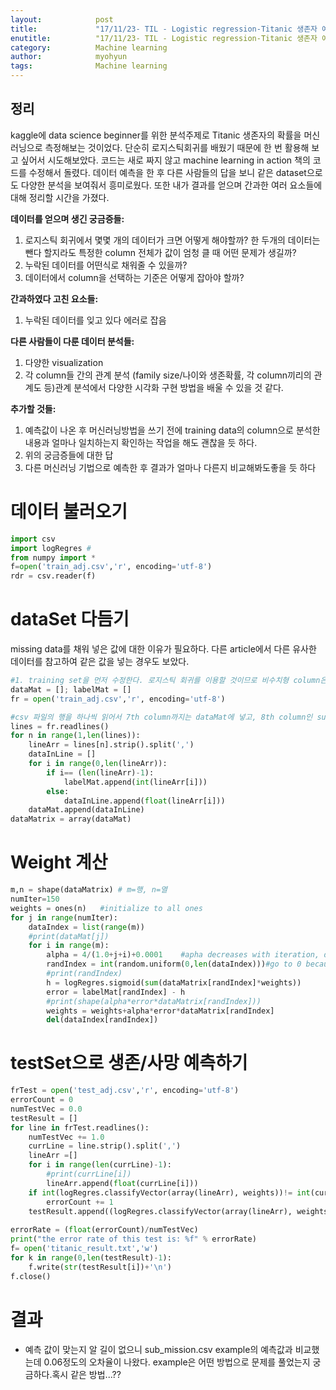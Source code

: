 ```yaml
---
layout:            post
title:             "17/11/23- TIL - Logistic regression-Titanic 생존자 예측"
enutitle:          "17/11/23- TIL - Logistic regression-Titanic 생존자 예측"
category:          Machine learning
author:            myohyun
tags:              Machine learning
---
```

<script src='https://cdnjs.cloudflare.com/ajax/libs/mathjax/2.7.2/MathJax.js?config=TeX-MML-AM_CHTML'></script>


## 정리
kaggle에 data science beginner를 위한 분석주제로 Titanic 생존자의 확률을 머신러닝으로 측정해보는 것이었다. 단순히 로지스틱회귀를 배웠기 때문에 한 번 활용해 보고 싶어서 시도해보았다. 코드는 새로 짜지 않고 machine learning in action 책의 코드를 수정해서 돌렸다.
데이터 예측을 한 후 다른 사람들의 답을 보니 같은 dataset으로도 다양한 분석을 보여줘서 흥미로웠다. 또한 내가 결과를 얻으며 간과한 여러 요소들에 대해 정리할 시간을 가졌다.

**데이터를 얻으며 생긴 궁금증들:**

1. 로지스틱 회귀에서 몇몇 개의 데이터가 크면 어떻게 해야할까? 한 두개의 데이터는 뺀다 할지라도  특정한 column 전체가 값이 엄청 클 때 어떤 문제가 생길까? 
2. 누락된 데이터를 어떤식로 채워줄 수 있을까?
3. 데이터에서 column을 선택하는 기준은 어떻게 잡아야 할까? 

**간과하였다 고친 요소들:**

1. 누락된 데이터를 잊고 있다 에러로 잡음

**다른 사람들이 다룬 데이터 분석들:**

1. 다양한 visualization
2. 각 column들 간의 관계 분석 (family size/나이와 생존확률, 각 column끼리의 관계도 등)관계 분석에서 다양한 시각화 구현 방법을 배울 수 있을 것 같다.

**추가할 것들:**

1. 예측값이 나온 후 머신러닝방법을 쓰기 전에 training data의 column으로 분석한 내용과 얼마나 일치하는지 확인하는 작업을 해도 괜찮을 듯 하다.
2. 위의 궁금증들에 대한 답
3. 다른 머신러닝 기법으로 예측한 후 결과가 얼마나 다른지 비교해봐도좋을 듯 하다

# 데이터 불러오기

```python
import csv
import logRegres #
from numpy import *
f=open('train_adj.csv','r', encoding='utf-8')
rdr = csv.reader(f)
```

# dataSet 다듬기
missing data를 채워 넣은 값에 대한 이유가 필요하다.
다른 article에서 다른 유사한 데이터를 참고하여 같은 값을 넣는 경우도 보았다.

```python
#1. training set을 먼저 수정한다. 로지스틱 회귀를 이용할 것이므로 비수치형 column은 삭제한다. 남은 column 수 = 8 
dataMat = []; labelMat = []
fr = open('train_adj.csv','r', encoding='utf-8')

#csv 파일의 행을 하나씩 읽어서 7th column까지는 dataMat에 넣고, 8th column인 survival값은 labelMat에 넣어준다.
lines = fr.readlines()
for n in range(1,len(lines)):
    lineArr = lines[n].strip().split(',')
    dataInLine = []
    for i in range(0,len(lineArr)):
        if i== (len(lineArr)-1):
            labelMat.append(int(lineArr[i]))
        else:
            dataInLine.append(float(lineArr[i]))
    dataMat.append(dataInLine)
dataMatrix = array(dataMat)
```

# Weight 계산
```python
m,n = shape(dataMatrix) # m=행, n=열
numIter=150
weights = ones(n)   #initialize to all ones
for j in range(numIter):
    dataIndex = list(range(m))
    #print(dataMat[j])
    for i in range(m):
        alpha = 4/(1.0+j+i)+0.0001    #apha decreases with iteration, does not 
        randIndex = int(random.uniform(0,len(dataIndex)))#go to 0 because of the constant
        #print(randIndex)
        h = logRegres.sigmoid(sum(dataMatrix[randIndex]*weights))
        error = labelMat[randIndex] - h
        #print(shape(alpha*error*dataMatrix[randIndex]))
        weights = weights+alpha*error*dataMatrix[randIndex]
        del(dataIndex[randIndex])
```

# testSet으로 생존/사망 예측하기
```python
frTest = open('test_adj.csv','r', encoding='utf-8')
errorCount = 0 
numTestVec = 0.0
testResult = []
for line in frTest.readlines():
    numTestVec += 1.0
    currLine = line.strip().split(',')
    lineArr =[]
    for i in range(len(currLine)-1):
        #print(currLine[i])
        lineArr.append(float(currLine[i]))
    if int(logRegres.classifyVector(array(lineArr), weights))!= int(currLine[len(currLine)-1]):
        errorCount += 1
    testResult.append((logRegres.classifyVector(array(lineArr), weights)))
        
errorRate = (float(errorCount)/numTestVec)
print("the error rate of this test is: %f" % errorRate)
f= open('titanic_result.txt','w')
for k in range(0,len(testResult)-1):
    f.write(str(testResult[i])+'\n')
f.close()
```

# 결과

- 예측 값이 맞는지 알 길이 없으니 sub_mission.csv example의 예측값과 비교했는데 0.06정도의 오차율이 나왔다. example은 어떤 방법으로 문제를 풀었는지 궁금하다.혹시 같은 방법...??
